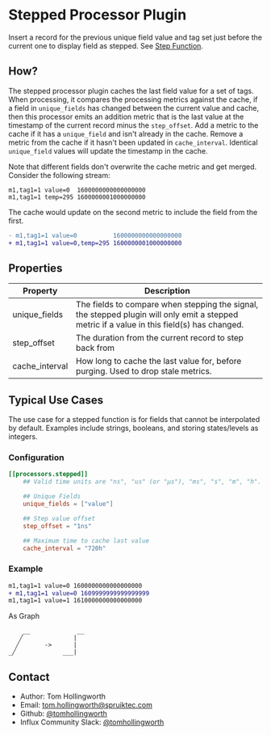 # Stepped Processor Plugin

Insert a record for the previous unique field value and tag set just before the current one to display field as stepped. See [Step Function](https://en.wikipedia.org/wiki/Step_function). 

## How?

The stepped processor plugin caches the last field value for a set of tags. When processing, it compares the processing metrics against the cache, if a field in `unique_fields` has changed between the current value and cache, then this processor emits an addition metric that is the last value at the timestamp of the current record minus the `step_offset`. Add a metric to the cache if it has a `unique_field` and isn't already in the cache. Remove a metric from the cache if it hasn't been updated in `cache_interval`. Identical `unique_field` values will update the timestamp in the cache.

Note that different fields don't overwrite the cache metric and get merged. Consider the following stream:

```
m1,tag1=1 value=0  1600000000000000000
m1,tag1=1 temp=295 1600000001000000000
```

The cache would update on the second metric to include the field from the first.

```diff
- m1,tag1=1 value=0          1600000000000000000
+ m1,tag1=1 value=0,temp=295 1600000001000000000
```

## Properties

| Property       | Description                                                                                                                                 |
|----------------|---------------------------------------------------------------------------------------------------------------------------------------------|
| unique_fields  | The fields to compare when stepping the signal, the stepped plugin will only emit a stepped metric if a value in this field(s) has changed. |
| step_offset    | The duration from the current record to step back from                                                                                      |
| cache_interval | How long to cache the last value for, before purging. Used to drop stale metrics.                                                           |


## Typical Use Cases

The use case for a stepped function is for fields that cannot be interpolated by default. Examples include strings, booleans, and storing states/levels as integers.

### Configuration

```toml
[[processors.stepped]]
	## Valid time units are "ns", "us" (or "µs"), "ms", "s", "m", "h".

	## Unique Fields
	unique_fields = ["value"]

	## Step value offset
	step_offset = "1ns"

	## Maximum time to cache last value
	cache_interval = "720h"
```


### Example

```diff
m1,tag1=1 value=0 1600000000000000000
+ m1,tag1=1 value=0 1609999999999999999
m1,tag1=1 value=1 1610000000000000000
```

As Graph

```
    __             __
   ╱              |
  ╱       ->      |
_╱             ___|
```

## Contact

- Author: Tom Hollingworth
- Email: tom.hollingworth@spruiktec.com
- Github: [@tomhollingworth](https://github.com/tomhollingworth)
- Influx Community Slack: [@tomhollingworth](https://influxcommunity.slack.com)

